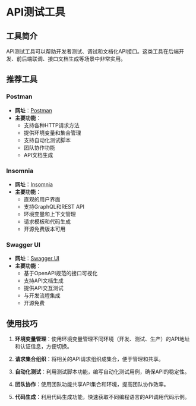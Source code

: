# API测试工具

## 工具简介

API测试工具可以帮助开发者测试、调试和文档化API接口。这类工具在后端开发、前后端联调、接口文档生成等场景中非常实用。

## 推荐工具

### Postman

- **网址**：[Postman](https://www.postman.com/)
- **主要功能**：
  - 支持各种HTTP请求方法
  - 提供环境变量和集合管理
  - 支持自动化测试脚本
  - 团队协作功能
  - API文档生成

### Insomnia

- **网址**：[Insomnia](https://insomnia.rest/)
- **主要功能**：
  - 直观的用户界面
  - 支持GraphQL和REST API
  - 环境变量和上下文管理
  - 请求模板和代码生成
  - 开源免费版本可用

### Swagger UI

- **网址**：[Swagger UI](https://swagger.io/tools/swagger-ui/)
- **主要功能**：
  - 基于OpenAPI规范的接口可视化
  - 支持API文档生成
  - 提供API交互测试
  - 与开发流程集成
  - 开源免费

## 使用技巧

1. **环境变量管理**：使用环境变量管理不同环境（开发、测试、生产）的API地址和认证信息，方便切换。

2. **请求集合组织**：将相关的API请求组织成集合，便于管理和共享。

3. **自动化测试**：利用测试脚本功能，编写自动化测试用例，确保API的稳定性。

4. **团队协作**：使用团队功能共享API集合和环境，提高团队协作效率。

5. **代码生成**：利用代码生成功能，快速获取不同编程语言的API调用代码示例。